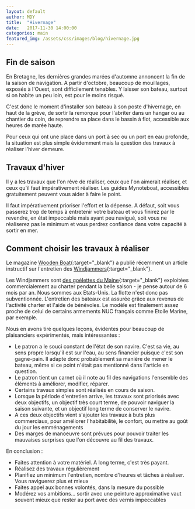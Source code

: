```yaml
---
layout: default
author: MDY
title:  "Hivernage"
date:   2017-11-30 14:00:00
categories: main
featured_img: /assets/css/images/blog/hivernage.jpg
---
```

## Fin de saison
En Bretagne, les dernières grandes marées d'automne annoncent la fin de la saison de navigation. A partir d'octobre, beaucoup de mouillages, exposés à l'Ouest, sont difficilement tenables. Y laisser son bateau, surtout si on habite un peu loin, est pour le moins risqué. 
<!--break-->

C'est donc le moment d'installer son bateau à son poste d'hivernage, en haut de la grève, de sortir la remorque pour l'abriter dans un hangar ou au chantier du coin, 
de  reprendre sa place dans le bassin à flot, accessible aux heures de marée haute. 

Pour ceux qui ont une place dans un port à sec ou un port en eau profonde, la situation est plus simple évidemment mais la question des travaux à réaliser l'hiver demeure.

## Travaux d'hiver
Il y a les travaux que l'on rêve de réaliser, ceux que l'on aimerait réaliser, et ceux qu'il faut impérativement réaliser. Les guides Mynoteboat, accessibles gratuitement peuvent vous aider à faire le point.

Il faut impérativement prioriser l'effort et la dépense. A défaut, soit vous passerez trop de temps à entretenir votre bateau et vous finirez par le revendre, en état impeccable mais ayant peu navigué, soit vous ne réaliserez pas le minimum et vous perdrez confiance dans votre capacité à sortir en mer.

## Comment choisir les travaux à réaliser
Le magazine [Wooden Boat](https://www.woodenboat.com/){:target="_blank"}  a publié récemment un article instructif sur l'entretien des [Windjammers](https://en.wikipedia.org/wiki/Windjammer){:target="_blank"}. 

Les Windjammers sont [des goélettes du Maine](http://www.sailmainecoast.com/pick-a-ship/our-vessels/){:target="_blank"} exploitées commercialement au charter pendant la belle saison - je pense autour de 6 mois par an. Nous sommes aux Etats-Unis. La flotte n'est donc pas subventionnée. L'entretien des bateaux est assurée grâce aux revenus de l'activité charter et l'aide de bénévoles. Le modèle est finalement assez proche de celui de certains armements NUC français comme Etoile Marine, par exemple. 

Nous en avons tiré quelques leçons, évidentes pour beaucoup de plaisanciers expérimentés, mais intéressantes :

* Le patron a le souci constant de l'état de son navire. C'est sa vie, au sens propre lorsqu'il est sur l'eau, au sens financier puisque c'est son gagne-pain. Il adapte donc probablement sa manière de mener le bateau, même si ce point n'était pas mentionné dans l'article en question.
* Le patron tient un carnet où il note au fil des navigations l'ensemble des éléments à améliorer, modifier, réparer.
* Certains travaux simples sont réalisés en cours de saison.
* Lorsque la période d'entretien arrive, les travaux sont priorisés avec deux objectifs, un objectif très court terme, de pouvoir naviguer la saison suivante, et un objectif long terme de conserver le navire.
* A ces deux objectifs vient s'ajouter les travaux à buts plus commerciaux, pour améliorer l'habitabilité, le confort, ou mettre au goût du jour les emménagements
* Des marges de manoeuvre sont prévues pour pouvoir traiter les mauvaises surprises que l'on découvre au fil des travaux.

En conclusion :

* Faites attention à votre matériel. A long terme, c'est très payant.
* Réalisez des travaux régulièrement
* Planifiez un minimum l'entretien, nombre d'heures et tâches à réaliser.  Vous naviguerez plus et mieux
* Faites appel aux bonnes volontés, dans la mesure du possible
* Modérez vos ambitions... sortir avec une peinture approximative vaut souvent mieux que rester au port avec des vernis impeccables


 

